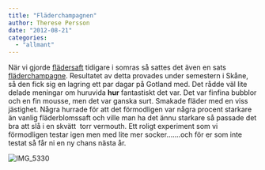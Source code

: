 ```yaml
---
title: "Fläderchampagnen"
author: Therese Persson
date: "2012-08-21"
categories: 
  - "allmant"
---
```


När vi gjorde [flädersaft](/posts/flader/ "flädersaft") tidigare i somras så sattes det även en sats [fläderchampagne](https://www.alltommat.se/recept/Fladerchampagne-11600 "fläderchampagne"). Resultatet av detta provades under semestern i Skåne, så den fick sig en lagring ett par dagar på Gotland med. Det rådde väl lite delade meningar om huruvida **hur** fantastiskt det var. Det var finfina bubblor och en fin mousse, men det var ganska surt. Smakade fläder med en viss jästighet. Några hurrade för att det förmodligen var några procent starkare än vanlig fläderblomssaft och ville man ha det ännu starkare så passade det bra att slå i en skvätt  torr vermouth. Ett roligt experiment som vi förmodligen testar igen men med lite mer socker.......och för er som inte testat så får ni en ny chans nästa år.

![](/static/img/IMG_5330-682x1024.jpg "IMG_5330")
